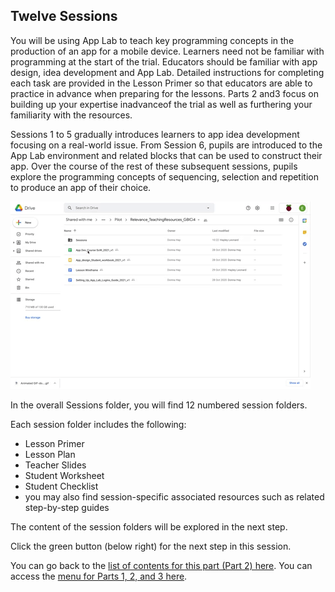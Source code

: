 ## Twelve Sessions

You will be using App Lab to teach key programming concepts in the production of an app for a mobile device. Learners need not be familiar with programming at the start of the trial. Educators should be familiar with app design, idea development and App Lab. Detailed instructions for completing each task are provided in the Lesson Primer so that educators are able to practice in advance when preparing for the lessons. Parts 2 and3 focus on building up your expertise inadvanceof the trial as well as furthering your familiarity with the resources.

Sessions  1 to 5 gradually introduces learners to app idea development focusing on a real-world issue. From Session 6, pupils are introduced to the App Lab environment and related blocks that can be used to construct their app. Over the course of the rest of these subsequent sessions, pupils explore the programming concepts of sequencing, selection and repetition to produce an app of their choice.

![Lesson Folders on screen and rest cursor on each folder](images/Relevance-LessonFolderAccess.gif)

In the overall Sessions folder, you will find 12 numbered session folders. 

Each session folder includes the following:
+ Lesson Primer
+ Lesson Plan
+ Teacher Slides
+ Student Worksheet
+ Student Checklist 
+ you may also find session-specific associated resources such as related step-by-step guides 

The content of the session folders will be explored in the next step.

Click the green button (below right) for the next step in this session.

You can go back to the [list of contents for this part (Part 2) here](https://projects.raspberrypi.org/en/projects/Year8-RelevanceTraining-Part2-GBICi4).
You can access the [menu for Parts 1, 2, and 3 here](https://projects.raspberrypi.org/en/pathways/year8-relevancetraining-gbici4).
